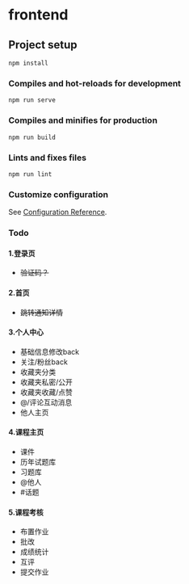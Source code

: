 # frontend

## Project setup
```
npm install
```

### Compiles and hot-reloads for development
```
npm run serve
```

### Compiles and minifies for production
```
npm run build
```

### Lints and fixes files
```
npm run lint
```

### Customize configuration
See [Configuration Reference](https://cli.vuejs.org/config/).


### Todo
#### 1.登录页   
- ~~验证码？~~   
#### 2.首页   
- ~~跳转通知详情~~     
#### 3.个人中心  
- 基础信息修改back   
- 关注/粉丝back   
- 收藏夹分类     
- 收藏夹私密/公开   
- 收藏夹收藏/点赞    
- @/评论互动消息   
- 他人主页
#### 4.课程主页
- 课件
- 历年试题库
- 习题库
- @他人
- #话题
#### 5.课程考核
- 布置作业
- 批改
- 成绩统计
- 互评
- 提交作业

